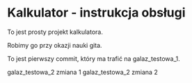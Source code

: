 # Kalkulator - instrukcja obsługi
To jest prosty projekt kalkulatora. 

Robimy go przy okazji nauki gita.

To jest pierwszy commit, który ma trafić na galaz_testowa_1.

galaz_testowa_2 zmiana 1
galaz_testowa_2 zmiana 2
